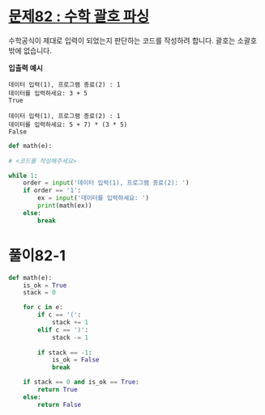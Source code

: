 # [문제82 : 수학 괄호 파싱](https://www.notion.so/82-28c3c107ad76417da93db4df03477d28)

수학공식이 제대로 입력이 되었는지 판단하는 코드를 작성하려 합니다. 괄호는 소괄호 밖에 없습니다.

**입출력 예시**

    데이터 입력(1), 프로그램 종료(2) : 1
    데이터를 입력하세요: 3 + 5
    True
    
    데이터 입력(1), 프로그램 종료(2) : 1
    데이터를 입력하세요: 5 + 7) * (3 * 5)
    False

``` python
def math(e):
    
# <코드를 작성해주세요>

while 1:
    order = input('데이터 입력(1), 프로그램 종료(2): ')
    if order == '1':
        ex = input('데이터를 입력하세요: ')
        print(math(ex))
    else:
        break
```

# 풀이82-1

``` python
def math(e):
    is_ok = True
    stack = 0

    for c in e:
        if c == '(':
            stack += 1
        elif c == ')':
            stack -= 1
        
        if stack == -1:
            is_ok = False
            break

    if stack == 0 and is_ok == True:
        return True
    else:
        return False
```